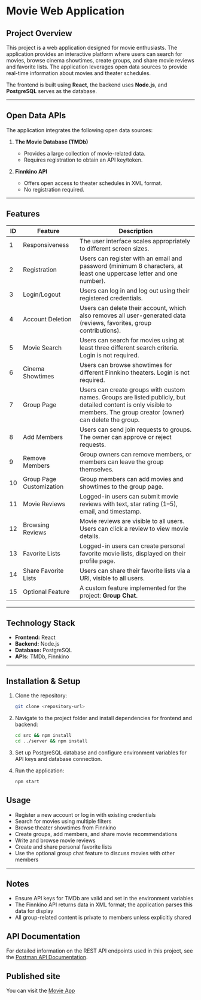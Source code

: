 # Movie Web Application

## Project Overview
This project is a web application designed for movie enthusiasts. The application provides an interactive platform where users can search for movies, browse cinema showtimes, create groups, and share movie reviews and favorite lists. The application leverages open data sources to provide real-time information about movies and theater schedules.  

The frontend is built using **React**, the backend uses **Node.js**, and **PostgreSQL** serves as the database.

---

## Open Data APIs

The application integrates the following open data sources:

1. **The Movie Database (TMDb)**  
   - Provides a large collection of movie-related data.  
   - Requires registration to obtain an API key/token.

2. **Finnkino API**  
   - Offers open access to theater schedules in XML format.  
   - No registration required.

---

## Features

| ID | Feature | Description |
|----|---------|-------------|
| 1  | Responsiveness | The user interface scales appropriately to different screen sizes. |
| 2  | Registration | Users can register with an email and password (minimum 8 characters, at least one uppercase letter and one number). |
| 3  | Login/Logout | Users can log in and log out using their registered credentials. |
| 4  | Account Deletion | Users can delete their account, which also removes all user-generated data (reviews, favorites, group contributions). |
| 5  | Movie Search | Users can search for movies using at least three different search criteria. Login is not required. |
| 6  | Cinema Showtimes | Users can browse showtimes for different Finnkino theaters. Login is not required. |
| 7  | Group Page | Users can create groups with custom names. Groups are listed publicly, but detailed content is only visible to members. The group creator (owner) can delete the group. |
| 8  | Add Members | Users can send join requests to groups. The owner can approve or reject requests. |
| 9  | Remove Members | Group owners can remove members, or members can leave the group themselves. |
| 10 | Group Page Customization | Group members can add movies and showtimes to the group page. |
| 11 | Movie Reviews | Logged-in users can submit movie reviews with text, star rating (1–5), email, and timestamp. |
| 12 | Browsing Reviews | Movie reviews are visible to all users. Users can click a review to view movie details. |
| 13 | Favorite Lists | Logged-in users can create personal favorite movie lists, displayed on their profile page. |
| 14 | Share Favorite Lists | Users can share their favorite lists via a URI, visible to all users. |
| 15 | Optional Feature | A custom feature implemented for the project: **Group Chat**. |

---

## Technology Stack

- **Frontend:** React  
- **Backend:** Node.js  
- **Database:** PostgreSQL  
- **APIs:** TMDb, Finnkino  

---

## Installation & Setup

1. Clone the repository:  
   ```bash
   git clone <repository-url>


2. Navigate to the project folder and install dependencies for frontend and backend:
    ```bash
    cd src && npm install
    cd ../server && npm install

3. Set up PostgreSQL database and configure environment variables for API keys and database connection.

4. Run the application:
    ```bash
    npm start

## Usage

- Register a new account or log in with existing credentials
- Search for movies using multiple filters
- Browse theater showtimes from Finnkino
- Create groups, add members, and share movie recommendations
- Write and browse movie reviews
- Create and share personal favorite lists
- Use the optional group chat feature to discuss movies with other members

---

## Notes

- Ensure API keys for TMDb are valid and set in the environment variables
- The Finnkino API returns data in XML format; the application parses this data for display
- All group-related content is private to members unless explicitly shared

## API Documentation

For detailed information on the REST API endpoints used in this project, see the [Postman API Documentation](https://documenter.getpostman.com/view/41099669/2sB3QJNAbA).

## Published site

You can visit the [Movie App](https://movieapp-front.onrender.com/)
